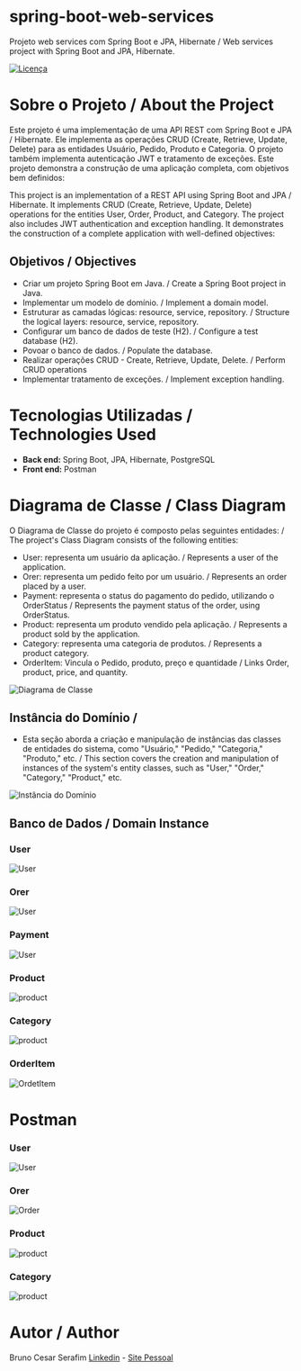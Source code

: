 # spring-boot-web-services
Projeto web services com Spring Boot e JPA, Hibernate / Web services project with Spring Boot and JPA, Hibernate.

[![Licença](https://img.shields.io/github/license/BCSERAFIM/spring-boot-web-services
)](https://github.com/BCSERAFIM/spring-boot-web-services/blob/main/LICENSE)

# Sobre o Projeto / About the Project

Este projeto é uma implementação de uma API REST com Spring Boot e JPA / Hibernate.
Ele implementa as operações CRUD (Create, Retrieve, Update, Delete) para as entidades Usuário, Pedido, Produto e Categoria.
O projeto também implementa autenticação JWT e tratamento de exceções.
Este projeto demonstra a construção de uma aplicação completa, com objetivos bem definidos:

This project is an implementation of a REST API using Spring Boot and JPA / Hibernate. It implements CRUD (Create, Retrieve, Update, Delete) operations for the entities User, Order, Product, and Category. The project also includes JWT authentication and exception handling. It demonstrates the construction of a complete application with well-defined objectives:

## Objetivos / Objectives
  - Criar um projeto Spring Boot em Java. / Create a Spring Boot project in Java.
  - Implementar um modelo de domínio. / Implement a domain model.
  - Estruturar as camadas lógicas: resource, service, repository. / Structure the logical layers: resource, service, repository.
  - Configurar um banco de dados de teste (H2). / Configure a test database (H2).
  - Povoar o banco de dados. / Populate the database.
  - Realizar operações CRUD - Create, Retrieve, Update, Delete. / Perform CRUD operations 
  - Implementar tratamento de exceções. / Implement exception handling.

# Tecnologias Utilizadas / Technologies Used
  - **Back end:** Spring Boot, JPA, Hibernate, PostgreSQL
  - **Front end:** Postman

# Diagrama de Classe / Class Diagram

O Diagrama de Classe do projeto é composto pelas seguintes entidades: / The project's Class Diagram consists of the following entities:
  - User: representa um usuário da aplicação. / Represents a user of the application.
  - Orer: representa um pedido feito por um usuário. / Represents an order placed by a user.
  - Payment: representa o status do pagamento do pedido, utilizando o OrderStatus / Represents the payment status of the order, using OrderStatus.
  - Product: representa um produto vendido pela aplicação. / Represents a product sold by the application.
  - Category: representa uma categoria de produtos. / Represents a product category.
  - OrderItem: Vincula o Pedido, produto, preço e quantidade / Links Order, product, price, and quantity.

![Diagrama de Classe](imgs/ModeloConceitual.png)

## Instância do Domínio / 
  - Esta seção aborda a criação e manipulação de instâncias das classes de entidades do sistema, como "Usuário," "Pedido," "Categoria," "Produto," etc. / This section covers the creation and manipulation of instances of the system's entity classes, such as "User," "Order," "Category," "Product," etc.

![Instância do Domínio](imgs/DomainInstance.png)

## Banco de Dados / Domain Instance
  ### User    
  ![User](imgs/bancoDados/usuario.png)

  ### Orer
  ![User](imgs/bancoDados/order.png)
  
  ### Payment
  ![User](imgs/bancoDados/payment.png)
  
  ### Product
  ![product](imgs/bancoDados/product.png)
  
  ### Category
  ![product](imgs/bancoDados/category.png)
  
  ### OrderItem
  ![OrdetItem](imgs/bancoDados/orderItem.png)

# Postman

### User
![User](imgs/postman/user.png)

### Orer
![Order](imgs/postman/order.png)

### Product
![product](imgs/postman/products.png)

### Category
![product](imgs/postman/products.png)


# Autor / Author
Bruno Cesar Serafim
[Linkedin](https://www.linkedin.com/in/bcserafim) - [Site Pessoal](http://bcserafim.infinityfreeapp.com/)
